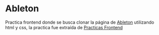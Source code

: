 # Ableton
Practica frontend donde se busca clonar la página de <a href="https://www.ableton.com/en/about/">Ableton</a> utilizando html y css, la practica fue extraída de <a href="https://www.frontendpractice.com/project/ableton">Practicas Frontend</a>
